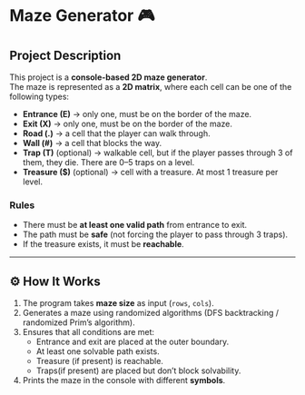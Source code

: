 # Maze Generator 🎮

##  Project Description
This project is a **console-based 2D maze generator**.  
The maze is represented as a **2D matrix**, where each cell can be one of the following types:
- **Entrance (E)** → only one, must be on the border of the maze.
- **Exit (X)** → only one, must be on the border of the maze.
- **Road (.)** → a cell that the player can walk through.
- **Wall (#)** → a cell that blocks the way.
- **Trap (T)** (optional) → walkable cell, but if the player passes through 3 of them, they die. There are 0–5 traps on a level.
- **Treasure ($)** (optional) → cell with a treasure. At most 1 treasure per level.

###  Rules
- There must be **at least one valid path** from entrance to exit.  
- The path must be **safe** (not forcing the player to pass through 3 traps).  
- If the treasure exists, it must be **reachable**.  

---

## ⚙️ How It Works
1. The program takes **maze size** as input (```rows```, ```cols```).  
2. Generates a maze using randomized algorithms (DFS backtracking / randomized Prim’s algorithm).  
3. Ensures that all conditions are met:
   - Entrance and exit are placed at the outer boundary.
   - At least one solvable path exists.
   - Treasure (if present) is reachable.
   - Traps(if present) are placed but don’t block solvability.  
4. Prints the maze in the console with different **symbols**.
